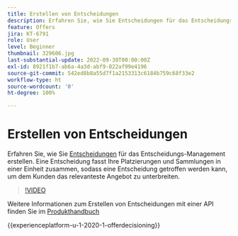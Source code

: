 ```yaml
---
title: Erstellen von Entscheidungen
description: Erfahren Sie, wie Sie Entscheidungen für das Entscheidungs-Management erstellen. Eine Entscheidung fasst Ihre Platzierungen und Sammlungen zu einer Einheit zusammen, sodass dem Kunden das relevanteste Angebot unterbreitet werden kann.
feature: Offers
jira: KT-6791
role: User
level: Beginner
thumbnail: 329606.jpg
last-substantial-update: 2022-09-30T00:00:00Z
exl-id: 8921f1b7-ab6a-4a3d-abf9-822af99e4196
source-git-commit: 542ed8b8a55d7f1a2153313c6184b759c68f33e2
workflow-type: ht
source-wordcount: '0'
ht-degree: 100%

---
```


# Erstellen von Entscheidungen

Erfahren Sie, wie Sie [Entscheidungen](https://experienceleague.adobe.com/docs/journey-optimizer/using/offer-decisioniong/create-manage-activities/create-offer-activities.html?lang=de) für das Entscheidungs-Management erstellen. Eine Entscheidung fasst Ihre Platzierungen und Sammlungen in einer Einheit zusammen, sodass eine Entscheidung getroffen werden kann, um dem Kunden das relevanteste Angebot zu unterbreiten.

>[!VIDEO](https://video.tv.adobe.com/v/329606?quality=12&learn=on)

Weitere Informationen zum Erstellen von Entscheidungen mit einer API finden Sie im [Produkthandbuch](https://experienceleague.adobe.com/docs/journey-optimizer/using/offer-decisioniong/api-reference/activities-api/create.html?lang=de)

{{experienceplatform-u-1-2020-1-offerdecisioning}}
